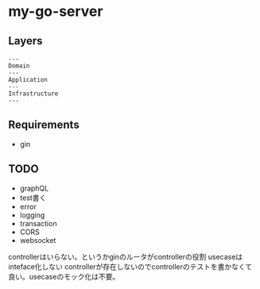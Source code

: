 # my-go-server

## Layers

```
---
Domain
---
Application
---
Infrastructure
---
```

## Requirements

- gin

## TODO
- graphQL
- test書く
- error
- logging
- transaction
- CORS
- websocket

controllerはいらない。というかginのルータがcontrollerの役割
usecaseはinteface化しない
controllerが存在しないのでcontrollerのテストを書かなくて良い。usecaseのモック化は不要。
